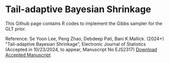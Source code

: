 # Tail-adaptive Bayesian Shrinkage
This Github page contains R codes to implement the Gibbs sampler for the GLT prior.

Reference: Se Yoon Lee, Peng Zhao, Debdeep Pati, Bani K.Mallick. (2024+) "Tail-adaptive Bayesian Shrinkage", Electronic Journal of Statistics (Accepted in 10/23/2024, to appear, Manuscript No EJS2317) [Download Accepted Manuscript](https://github.com/yain22/Tail-adaptive-Bayesian-Shrinkage/blob/main/Accepted%20Manuscript%20EJS2317.pdf)
